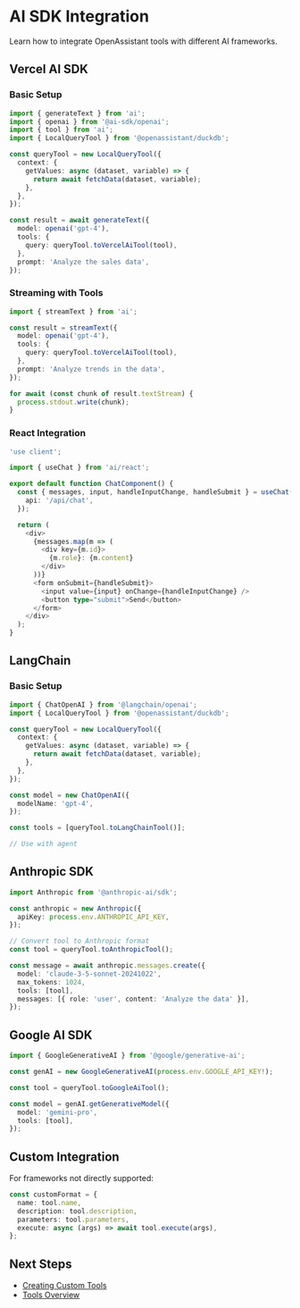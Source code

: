 # AI SDK Integration

Learn how to integrate OpenAssistant tools with different AI frameworks.

## Vercel AI SDK

### Basic Setup

```typescript
import { generateText } from 'ai';
import { openai } from '@ai-sdk/openai';
import { tool } from 'ai';
import { LocalQueryTool } from '@openassistant/duckdb';

const queryTool = new LocalQueryTool({
  context: {
    getValues: async (dataset, variable) => {
      return await fetchData(dataset, variable);
    },
  },
});

const result = await generateText({
  model: openai('gpt-4'),
  tools: {
    query: queryTool.toVercelAiTool(tool),
  },
  prompt: 'Analyze the sales data',
});
```

### Streaming with Tools

```typescript
import { streamText } from 'ai';

const result = streamText({
  model: openai('gpt-4'),
  tools: {
    query: queryTool.toVercelAiTool(tool),
  },
  prompt: 'Analyze trends in the data',
});

for await (const chunk of result.textStream) {
  process.stdout.write(chunk);
}
```

### React Integration

```typescript
'use client';

import { useChat } from 'ai/react';

export default function ChatComponent() {
  const { messages, input, handleInputChange, handleSubmit } = useChat({
    api: '/api/chat',
  });

  return (
    <div>
      {messages.map(m => (
        <div key={m.id}>
          {m.role}: {m.content}
        </div>
      ))}
      <form onSubmit={handleSubmit}>
        <input value={input} onChange={handleInputChange} />
        <button type="submit">Send</button>
      </form>
    </div>
  );
}
```

## LangChain

### Basic Setup

```typescript
import { ChatOpenAI } from '@langchain/openai';
import { LocalQueryTool } from '@openassistant/duckdb';

const queryTool = new LocalQueryTool({
  context: {
    getValues: async (dataset, variable) => {
      return await fetchData(dataset, variable);
    },
  },
});

const model = new ChatOpenAI({
  modelName: 'gpt-4',
});

const tools = [queryTool.toLangChainTool()];

// Use with agent
```

## Anthropic SDK

```typescript
import Anthropic from '@anthropic-ai/sdk';

const anthropic = new Anthropic({
  apiKey: process.env.ANTHROPIC_API_KEY,
});

// Convert tool to Anthropic format
const tool = queryTool.toAnthropicTool();

const message = await anthropic.messages.create({
  model: 'claude-3-5-sonnet-20241022',
  max_tokens: 1024,
  tools: [tool],
  messages: [{ role: 'user', content: 'Analyze the data' }],
});
```

## Google AI SDK

```typescript
import { GoogleGenerativeAI } from '@google/generative-ai';

const genAI = new GoogleGenerativeAI(process.env.GOOGLE_API_KEY!);

const tool = queryTool.toGoogleAiTool();

const model = genAI.getGenerativeModel({
  model: 'gemini-pro',
  tools: [tool],
});
```

## Custom Integration

For frameworks not directly supported:

```typescript
const customFormat = {
  name: tool.name,
  description: tool.description,
  parameters: tool.parameters,
  execute: async (args) => await tool.execute(args),
};
```

## Next Steps

- [Creating Custom Tools](/guide/advanced/custom-tools)
- [Tools Overview](/guide/tools/)

